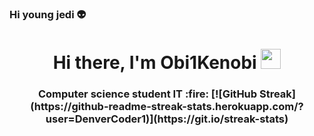 ### Hi young jedi :alien:
<h1 align="center">Hi there, I'm Obi1Kenobi  
<img src="https://github.com/blackcater/blackcater/raw/main/images/Hi.gif" height="32"/></h1>
<h3 align="center">Computer science student IT  :fire:
[![GitHub Streak](https://github-readme-streak-stats.herokuapp.com/?user=DenverCoder1)](https://git.io/streak-stats)
